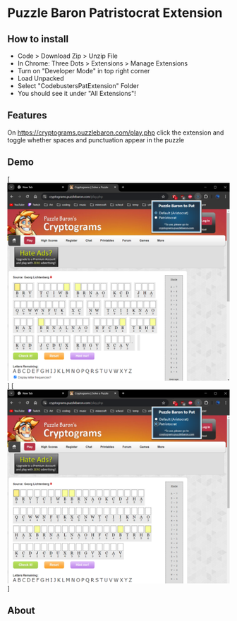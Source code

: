 # Puzzle Baron Patristocrat Extension

## How to install
- Code > Download Zip > Unzip File
- In Chrome: Three Dots > Extensions > Manage Extensions
- Turn on "Developer Mode" in top right corner
- Load Unpacked
- Select "CodebustersPatExtension" Folder
- You should see it under "All Extensions"!
    
## Features
On https://cryptograms.puzzlebaron.com/play.php click the extension and toggle whether spaces and punctuation appear in the puzzle

## Demo
[<img src="media/AristoDemo.png" />]
[<img src="media/PatDemo.png" />]

## About
